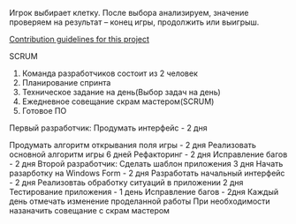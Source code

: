 Игрок выбирает клетку. После выбора анализируем, значение проверяем на результат – конец игры, продолжить или выигрыш.

[Contribution guidelines for this project](../README.md)

SCRUM

1) Команда разработчиков состоит из 2 человек
2) Планирование спринта
3) Техническое задание на день(Выбор задач на день)
4) Ежедневное совещание скрам мастером(SCRUM)
5) Готовое ПО

Первый разработчик:
  Продумать интерфейс - 2 дня
  
  Продумать алгоритм открывания поля игры - 2 дня
  Реализовать основной алгоритм игры  6 дней
  Рефакторинг - 2 дня
  Исправление багов - 2 дня
Второй разработчик:
  Сделать шаблон приложения 3 дня
  Начать разарботку на Windows Form - 2 дня
  Разработать начальный интерфейс - 2 дня
  Реализовтаь обработку ситуаций в приложении 2 дня 
  Тестирование приложения - 1 день
  Исправление багов - 2дня
Каждый день отмечать изменение проделанной работы
При необходимости назаначить совещание с скрам мастером
  



